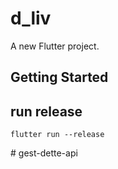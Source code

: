# d_liv

A new Flutter project.

## Getting Started

## run release
```
flutter run --release
```
#   g e s t - d e t t e - a p i  
 